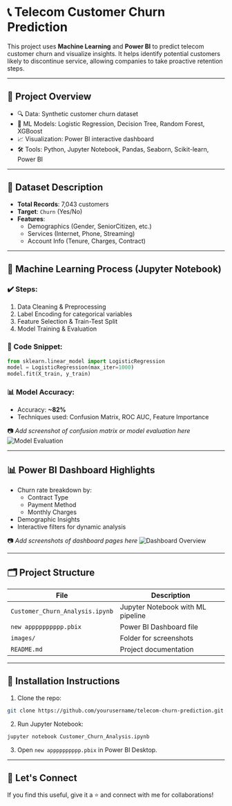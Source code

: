 
# 📞 Telecom Customer Churn Prediction

This project uses **Machine Learning** and **Power BI** to predict telecom customer churn and visualize insights. It helps identify potential customers likely to discontinue service, allowing companies to take proactive retention steps.

---

## 🚀 Project Overview

- 🔍 Data: Synthetic customer churn dataset
- 🧠 ML Models: Logistic Regression, Decision Tree, Random Forest, XGBoost
- 📈 Visualization: Power BI interactive dashboard
- 🛠 Tools: Python, Jupyter Notebook, Pandas, Seaborn, Scikit-learn, Power BI

---

## 📁 Dataset Description

- **Total Records**: 7,043 customers  
- **Target**: `Churn` (Yes/No)  
- **Features**:
  - Demographics (Gender, SeniorCitizen, etc.)
  - Services (Internet, Phone, Streaming)
  - Account Info (Tenure, Charges, Contract)

---

## 🧪 Machine Learning Process (Jupyter Notebook)

### ✔️ Steps:
1. Data Cleaning & Preprocessing
2. Label Encoding for categorical variables
3. Feature Selection & Train-Test Split
4. Model Training & Evaluation

### 🔢 Code Snippet:
```python
from sklearn.linear_model import LogisticRegression
model = LogisticRegression(max_iter=1000)
model.fit(X_train, y_train)
```

### 📊 Model Accuracy:
- Accuracy: **~82%**
- Techniques used: Confusion Matrix, ROC AUC, Feature Importance

📷 *Add screenshot of confusion matrix or model evaluation here*
![Model Evaluation](images/model_accuracy.png)

---

## 📊 Power BI Dashboard Highlights

- Churn rate breakdown by:
  - Contract Type
  - Payment Method
  - Monthly Charges
- Demographic Insights
- Interactive filters for dynamic analysis

📷 *Add screenshots of dashboard pages here*
![Dashboard Overview](images/powerbi_dashboard.png)

---

## 🗂️ Project Structure

| File | Description |
|------|-------------|
| `Customer_Churn_Analysis.ipynb` | Jupyter Notebook with ML pipeline |
| `new apppppppppp.pbix` | Power BI Dashboard file |
| `images/` | Folder for screenshots |
| `README.md` | Project documentation |

---

## 📌 Installation Instructions

1. Clone the repo:
```bash
git clone https://github.com/yourusername/telecom-churn-prediction.git
```
2. Run Jupyter Notebook:
```bash
jupyter notebook Customer_Churn_Analysis.ipynb
```
3. Open `new apppppppppp.pbix` in Power BI Desktop.

---

## 🤝 Let's Connect

If you find this useful, give it a ⭐ and connect with me for collaborations!
